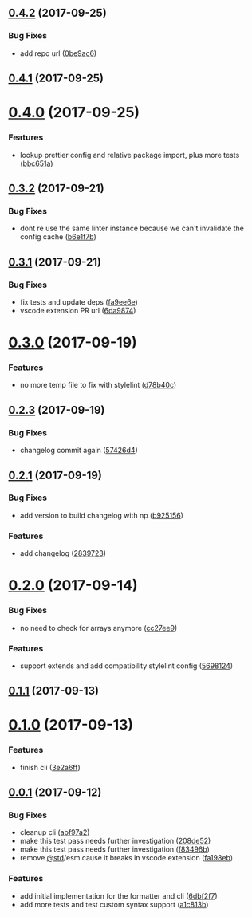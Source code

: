 <a name="0.4.2"></a>
## [0.4.2](https://github.com/hugomrdias/prettier-stylelint/compare/v0.4.1...v0.4.2) (2017-09-25)


### Bug Fixes

* add repo url ([0be9ac6](https://github.com/hugomrdias/prettier-stylelint/commit/0be9ac6))



<a name="0.4.1"></a>
## [0.4.1](https://github.com/hugomrdias/prettier-stylelint/compare/v0.4.0...v0.4.1) (2017-09-25)



<a name="0.4.0"></a>
# [0.4.0](https://github.com/hugomrdias/prettier-stylelint/compare/v0.3.2...v0.4.0) (2017-09-25)


### Features

* lookup prettier config and relative package import, plus more tests ([bbc651a](https://github.com/hugomrdias/prettier-stylelint/commit/bbc651a))



<a name="0.3.2"></a>
## [0.3.2](https://github.com/hugomrdias/prettier-stylelint/compare/v0.3.1...v0.3.2) (2017-09-21)


### Bug Fixes

* dont re use the same linter instance because we can't invalidate the config cache ([b6e1f7b](https://github.com/hugomrdias/prettier-stylelint/commit/b6e1f7b))



<a name="0.3.1"></a>
## [0.3.1](https://github.com/hugomrdias/prettier-stylelint/compare/v0.3.0...v0.3.1) (2017-09-21)


### Bug Fixes

* fix tests and update deps ([fa9ee6e](https://github.com/hugomrdias/prettier-stylelint/commit/fa9ee6e))
* vscode extension PR url ([6da9874](https://github.com/hugomrdias/prettier-stylelint/commit/6da9874))



<a name="0.3.0"></a>
# [0.3.0](https://github.com/hugomrdias/prettier-stylelint/compare/v0.2.3...v0.3.0) (2017-09-19)


### Features

* no more temp file to fix with stylelint ([d78b40c](https://github.com/hugomrdias/prettier-stylelint/commit/d78b40c))



<a name="0.2.3"></a>
## [0.2.3](https://github.com/hugomrdias/prettier-stylelint/compare/v0.2.1...v0.2.3) (2017-09-19)


### Bug Fixes

* changelog commit again ([57426d4](https://github.com/hugomrdias/prettier-stylelint/commit/57426d4))



<a name="0.2.1"></a>
## [0.2.1](https://github.com/hugomrdias/prettier-stylelint/compare/v0.2.0...v0.2.1) (2017-09-19)


### Bug Fixes

* add version to build changelog with np ([b925156](https://github.com/hugomrdias/prettier-stylelint/commit/b925156))


### Features

* add changelog ([2839723](https://github.com/hugomrdias/prettier-stylelint/commit/2839723))



<a name="0.2.0"></a>
# [0.2.0](https://github.com/hugomrdias/prettier-stylelint/compare/v0.1.1...v0.2.0) (2017-09-14)


### Bug Fixes

* no need to check for arrays anymore ([cc27ee9](https://github.com/hugomrdias/prettier-stylelint/commit/cc27ee9))


### Features

* support extends and add compatibility stylelint config  ([5698124](https://github.com/hugomrdias/prettier-stylelint/commit/5698124))



<a name="0.1.1"></a>
## [0.1.1](https://github.com/hugomrdias/prettier-stylelint/compare/v0.1.0...v0.1.1) (2017-09-13)



<a name="0.1.0"></a>
# [0.1.0](https://github.com/hugomrdias/prettier-stylelint/compare/v0.0.1...v0.1.0) (2017-09-13)


### Features

* finish cli ([3e2a6ff](https://github.com/hugomrdias/prettier-stylelint/commit/3e2a6ff))



<a name="0.0.1"></a>
## [0.0.1](https://github.com/hugomrdias/prettier-stylelint/compare/6dbf2f7...v0.0.1) (2017-09-12)


### Bug Fixes

* cleanup cli ([abf97a2](https://github.com/hugomrdias/prettier-stylelint/commit/abf97a2))
* make this test pass needs further investigation ([208de52](https://github.com/hugomrdias/prettier-stylelint/commit/208de52))
* make this test pass needs further investigation ([f83496b](https://github.com/hugomrdias/prettier-stylelint/commit/f83496b))
* remove [@std](https://github.com/std)/esm cause it breaks in vscode extension ([fa198eb](https://github.com/hugomrdias/prettier-stylelint/commit/fa198eb))


### Features

* add initial implementation for the formatter and cli ([6dbf2f7](https://github.com/hugomrdias/prettier-stylelint/commit/6dbf2f7))
* add more tests and test custom syntax support ([a1c813b](https://github.com/hugomrdias/prettier-stylelint/commit/a1c813b))



